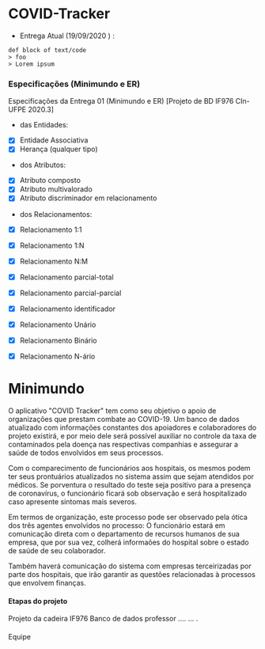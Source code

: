 # COVID-Tracker
* Entrega Atual (19/09/2020 ) :
```
def block of text/code
> foo
> Lorem ipsum
```


### Especificações (Minimundo e ER)
Especificações da Entrega 01 (Minimundo e ER) [Projeto de BD IF976 CIn-UFPE 2020.3]

* das Entidades:
- [x] Entidade Associativa
- [x] Herança (qualquer tipo)

* dos Atributos:
- [x] Atributo composto
- [x] Atributo multivalorado
- [x] Atributo discriminador em relacionamento

* dos Relacionamentos:
- [x] Relacionamento 1:1
- [x] Relacionamento 1:N
- [x] Relacionamento N:M
- [x] Relacionamento parcial-total
- [x] Relacionamento parcial-parcial
- [x] Relacionamento identificador
- [x] Relacionamento Unário
- [x] Relacionamento Binário
- [x] Relacionamento N-ário


# Minimundo

O aplicativo "COVID Tracker" tem como seu objetivo o apoio de organizações que prestam combate ao COVID-19. Um banco de dados atualizado com informações constantes dos apoiadores e colaboradores do projeto existirá, e por meio dele será possível auxiliar no controle da taxa de contaminados pela doença nas respectivas companhias e assegurar a saúde de todos envolvidos em seus processos.  

Com o comparecimento de funcionários aos hospitais, os mesmos podem ter seus prontuários atualizados no sistema assim que sejam atendidos por médicos. Se porventura o resultado do teste seja positivo para a presença de coronavírus, o funcionário ficará sob observação e será hospitalizado caso apresente sintomas mais severos.  

Em termos de organização, este processo pode ser observado pela ótica dos três agentes envolvidos no processo: O funcionário estará em comunicação direta com o departamento de recursos humanos de sua empresa, que por sua vez, colherá informaões do hospital sobre o estado de saúde de seu colaborador.  

Também haverá comunicação do sistema com empresas terceirizadas por parte dos hospitais, que irão garantir as questões relacionadas à processos que envolvem finanças.  





#### Etapas do projeto 
Projeto da cadeira IF976 Banco de dados professor .... ... .

####
Equipe
